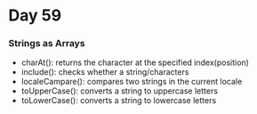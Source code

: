 # Day 59

### Strings as Arrays

- charAt(): returns the character at the specified index(position)
- include(): checks whether a string/characters
- localeCampare(): compares two strings in the current locale
- toUpperCase(): converts a string to uppercase letters
- toLowerCase(): converts a string to lowercase letters
